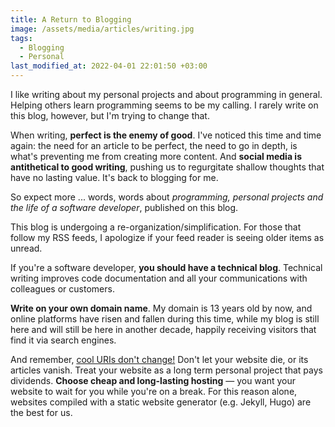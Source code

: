 ```yaml
---
title: A Return to Blogging
image: /assets/media/articles/writing.jpg
tags:
  - Blogging
  - Personal
last_modified_at: 2022-04-01 22:01:50 +03:00
---
```


I like writing about my personal projects and about programming in general. Helping others learn programming seems to be my calling. I rarely write on this blog, however, but I'm trying to change that.

When writing, **perfect is the enemy of good**. I've noticed this time and time again: the need for an article to be perfect, the need to go in depth, is what's preventing me from creating more content. And **social media is antithetical to good writing**, pushing us to regurgitate shallow thoughts that have no lasting value. It's back to blogging for me.

So expect more ... words, words about *programming, personal projects and the life of a software developer*, published on this blog.

<p class='info-bubble' markdown='1'>
This blog is undergoing a re-organization/simplification. For those that follow my RSS feeds, I apologize if your feed reader is seeing older items as unread.
</p>

If you're a software developer, **you should have a technical blog**. Technical writing improves code documentation and all your communications with colleagues or customers.

**Write on your own domain name**. My domain is 13 years old by now, and online platforms have risen and fallen during this time, while my blog is still here and will still be here in another decade, happily receiving visitors that find it via search engines.

And remember, [cool URIs don't change!](https://www.w3.org/Provider/Style/URI) Don't let your website die, or its articles vanish. Treat your website as a long term personal project that pays dividends. **Choose cheap and long-lasting hosting** — you want your website to wait for you while you're on a break. For this reason alone, websites compiled with a static website generator (e.g. Jekyll, Hugo) are the best for us.
